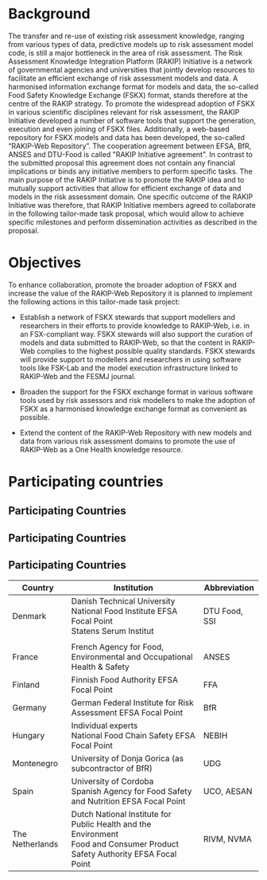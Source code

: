# Background
The transfer and re-use of existing risk assessment knowledge, ranging from various types of data, predictive models up to risk assessment model code, is still a major bottleneck in the area of risk assessment. The Risk Assessment Knowledge Integration Platform (RAKIP) Initiative is a network of governmental agencies and universities that jointly develop resources to facilitate an efficient exchange of risk assessment models and data. A harmonised information exchange format for models and data, the so-called Food Safety Knowledge Exchange (FSKX) format, stands therefore at the centre of the RAKIP strategy. To promote the widespread adoption of FSKX in various scientific disciplines relevant for risk assessment, the RAKIP Initiative developed a number of software tools that support the generation, execution and even joining of FSKX files. Additionally, a web-based repository for FSKX models and data has been developed, the so-called “RAKIP-Web Repository”.
The cooperation agreement between EFSA, BfR, ANSES and DTU-Food is called "RAKIP Initiative agreement". In contrast to the submitted proposal this agreement does not contain any financial implications or binds any initiative members to perform specific tasks. The main purpose of the RAKIP Initiative is to promote the RAKIP idea and to mutually support activities that allow for efficient exchange of data and models in the risk assessment domain. One specific outcome of the RAKIP Initiative was therefore, that RAKIP Initiative members agreed to collaborate in the following tailor-made task proposal, which would allow to achieve specific milestones and perform dissemination activities as described in the proposal.

# Objectives
To enhance collaboration, promote the broader adoption of FSKX and increase the value of the RAKIP-Web Repository it is planned to implement the following actions in this tailor-made task project:

- Establish a network of FSKX stewards that support modellers and researchers in their efforts to provide knowledge to RAKIP-Web, i.e. in an FSX-compliant way. FSKX stewards will also support the curation of models and data submitted to RAKIP-Web, so that the content in RAKIP-Web complies to the highest possible quality standards. FSKX stewards will provide support to modellers and researchers in using software tools like FSK-Lab and the model execution infrastructure linked to RAKIP-Web and the FESMJ journal.

- Broaden the support for the FSKX exchange format in various software tools used by risk assessors and risk modellers to make the adoption of FSKX as a harmonised knowledge exchange format as convenient as possible.

- Extend the content of the RAKIP-Web Repository with new models and data from various risk assessment domains to promote the use of RAKIP-Web as a One Health knowledge resource.

# Participating countries

## Participating Countries

## Participating Countries
## Participating Countries

| Country         | Institution                                                                                 | Abbreviation |
|-----------------|---------------------------------------------------------------------------------------------|--------------|
| Denmark         | Danish Technical University National Food Institute EFSA Focal Point<br>Statens Serum Institut | DTU Food, SSI |
|                 |                                                                                             |               |
| France          | French Agency for Food, Environmental and Occupational Health & Safety                      | ANSES        |
| Finland         | Finnish Food Authority EFSA Focal Point                                                    | FFA          |
| Germany         | German Federal Institute for Risk Assessment EFSA Focal Point                              | BfR          |
| Hungary         | Individual experts<br>National Food Chain Safety EFSA Focal Point                          | NEBIH        |
| Montenegro      | University of Donja Gorica (as subcontractor of BfR)                                        | UDG          |
| Spain           | University of Cordoba<br>Spanish Agency for Food Safety and Nutrition EFSA Focal Point     | UCO, AESAN   |
| The Netherlands | Dutch National Institute for Public Health and the Environment<br>Food and Consumer Product Safety Authority EFSA Focal Point | RIVM, NVMA   |
